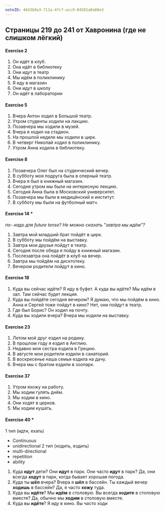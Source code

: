 ```yaml
---
noteID: 4643b9a3-711a-4fc7-acc9-84591a0a80e3
---
```

## Страницы 219 до 241 от Хавронина (где не слишком лёгкий)

#### Exercise 2
1. Он идёт в клуб.
2. Она идёт в библиотеку
3. Они идут в театр
4. Мы идём в поликлинику
5. Я иду в магазин
6. Они идут в школу
7. Он идёт в лаборатории

#### Exercise 5
1. Вчера Антон ходил в Большой театр.
2. Утром студенты ходили на лакцию.
3. Позавчера мы ходили в музей.
4. Вчера я ходил на стадион.
5. На прошлой неделе мы ходили в цирк.
6. В четверг Николай ходил в поликлинику.
7. Утром Анна ходила в библиотеку.

#### Exercise 8
1. Позавчера Олег был на студенческий вечер.
2. В субботу моя подруга была в оперный театр.
3. Вчера я был в книжный магазин.
4. Сегодня утром мы были на интересную лекцию.
5. Сегодня Анна была в Московский университет.
6. Позавчера мы были в медицйнский и институт.
7. В субботу мы были на футболный матч.

#### Exercise 14 \* 
*по- надо для future tense? Не можно сказать "завтра мы идём"?*
1. Завтра мой младший брат пойдёт в цирк.
2. В субботу мы пойдём на выставку.
3. Завтра мои друзья пойдут в театр.
4. Сегодня после обеда я пойду в книжный магазин.
5. Послезавтра она пойдёт в клуб на вечер.
6. Завтра мы пойдём на дисктотеку.
7. Вечером родители пойдут в кино.

#### Exercise 18
1. Куда вы сейчас идёте? Я иду в буфет. А куда вы идёте? Мы идём в зал. Там сейчас будет лекция.
2. Куда вы пойдёте сегодня вечером? Я думаю, что мы пойдём в кино. Анна и Сергей тоже пойдут в кино? Нет, они пойдут в театр.
3. Где был Борис? Он ходил на почту.
4. Куда вы ходили вчера? Вчера мы ходили на выставку.

#### Exercise 23
1. Летом мой друг ездил на родину.
2. В прошлом году я ездил в Англию.
3. Недавно моя сестра ездила в Грецию.
4. В августе мои родители ездили в санаторий.
5. В воскресенье наша семья ездила на дачу.
6. Вчера мы с братом ездили в зоопарк.

#### Exercise 37
1. Утром яхожу на работу.
2. Мы ходим гулять днём.
3. Мы ходим в кино.
4. Они ходят в церков.
5. Мы ходим кушать.
#### Exercise 40 \*
1 тип (идти, ехать)
- Continuous
- unidirectional
2 тип (ходить, ездить)
- multi-directional
- repetition
- ability

1. Куда **идут** дети? Они **идут** в парк. Они часто **идут** в парк? Да, они всегда **ходут** в парк, когда бывает хорошая погода.
2. Куда ты **шёл** вчера? Вчера я **шёл** в бассейн. Ты каждый вечер **ходишь** в бассейн? Да, я часто **хожу** туда.
3. Куда вы **идёте**? Мы **идём** в столовую. Вы всегда **ходите** в столовую вместе? Да, обычно мы **ходим** в столовую вместе.
4. Куда вы **идёте**? Я иду в кино. Вы часто ходи
